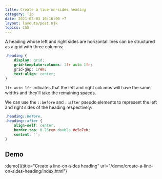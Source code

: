 ```yaml
---
title: Create a line-on-sides heading
category: Tip
date: 2021-03-03 16:16:00 +7
layout: layouts/post.njk
topics: CSS
---
```


A heading whose left and right sides are horizontal lines can be structured as a grid with three columns:

```css
.heading {
    display: grid;
    grid-template-columns: 1fr auto 1fr;
    grid-gap: 1rem;
    text-align: center;
}
```

`1fr auto 1fr` indicates that the left and right columns will have the same widths and they'll take the remaining spaces.

We can use the `::before` and `::after` pseudo elements to represent the left and right sides of the heading respectively:

```css
.heading::before,
.heading::after {
    align-self: center;
    border-top: 0.25rem double #e5e7eb;
    content: '';
}
```

## Demo

:demo[]{title="Create a line-on-sides heading" url="/demo/create-a-line-on-sides-heading/index.html"}

